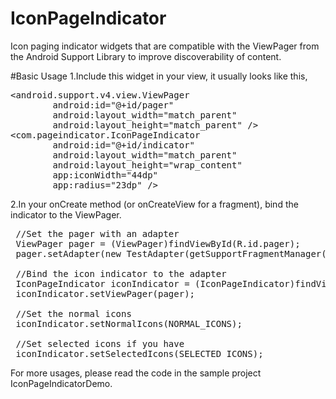 # IconPageIndicator
Icon paging indicator widgets that are compatible with the ViewPager from the Android Support Library to improve discoverability of content.

#Basic Usage
1.Include this widget in your view, it usually looks like this,
<pre>&lt;android.support.v4.view.ViewPager
        android:id="@+id/pager"
        android:layout_width="match_parent"
        android:layout_height="match_parent" /&gt;
&lt;com.pageindicator.IconPageIndicator
        android:id="@+id/indicator"
        android:layout_width="match_parent"
        android:layout_height="wrap_content"
        app:iconWidth="44dp"
        app:radius="23dp" /&gt;</pre>
        
2.In your onCreate method (or onCreateView for a fragment), bind the indicator to the ViewPager.
<pre> //Set the pager with an adapter
 ViewPager pager = (ViewPager)findViewById(R.id.pager);
 pager.setAdapter(new TestAdapter(getSupportFragmentManager()));

 //Bind the icon indicator to the adapter
 IconPageIndicator iconIndicator = (IconPageIndicator)findViewById(R.id.indicator);
 iconIndicator.setViewPager(pager);
 
 //Set the normal icons
 iconIndicator.setNormalIcons(NORMAL_ICONS);
 
 //Set selected icons if you have
 iconIndicator.setSelectedIcons(SELECTED_ICONS);</pre>
 
 For more usages, please read the code in the sample project IconPageIndicatorDemo.
